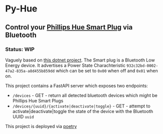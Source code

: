 # Py-Hue

## Control your [Phillips Hue Smart Plug](https://www.philips-hue.com/en-gb/p/hue-smart-plug/8719514342323) via Bluetooth

### Status: WIP

Vaguely based on [this dotnet project](https://github.com/kcede/plughub).
The Smart plug is a Bluetooth Low Energy device. It advertises a Power State Charachteristic `932c32bd-0002-47a2-835a-a8d455b859dd`
which can be set to `0x00` when off and `0x01` when on.

This project contains a FastAPI server which exposes two endpoints:

- `/devices` - GET - return all detected bluetooth devices which might be Phillips Hue Smart Plugs
- `/devices/{uuid}/{activate|deactivate|toggle}` - GET - attempt to activate|deactivate|toggle the state of the device with the Bluetooth UUID `uuid`

This project is deployed via [poetry](https://github.com/python-poetry/poetry)


